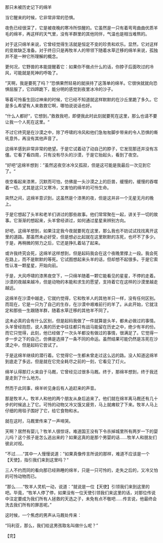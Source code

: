 那只未被历史记下的绵羊

当它醒来的时候，它非常非常的恐惧。

夜色已经很深了，它是被夜晚的寒冷所惊醒的。它虽然是一只有着弯弯曲曲优质羊毛的绵羊，再这样的天气里，没有羊群里的其他同伴，气温也是相当难熬的。

对于这只绵羊来说，它曾经觉得生活就是恒定不变的珍贵和欢乐。显然，它对这样的变故缺乏准备。对于终日只是再牧羊人的带领下随着水草迁移的绵羊来说，孤独并不是一种它所理解的概念。

更何况，它野兽的本能提醒着它：如果你不做点什么的话，你脖子后面吹过的冷风，可能就是死神的呼吸了。

”天啊，我是要死了吗？“恐惧果然轻易的就挟持了这落单的绵羊。它很快就就向恐惧屈服了，它四蹄跪下，能分明的感觉到夜里冰冷的沙子。

等着可怜畜生回过神来的时候，它已经不知道就这样默默的在沙丘里跪了多久。它是多么希望有人来救救它啊，哪怕说说话也好。

”什么人都好“，它想到，”救救我吧，即便我此时此刻就要死在这里，那么也请不要让我一个人死在这里。“

不过它终究是在沙漠之中，除了呼啸的冷风和他们急匆匆脚步带来的令人恐惧的嘶吼意外，再没有其他声音了。

这绵羊感到非常非常的绝望。于是它试着动了动自己的脖子，它发现那还并没有冻僵。它看了看四周，只有没有尽头的沙漠，于是它抬起头，看到了夜空。

”好吧“这绵羊想到：”虽然这夜空冰冷又孤寂，但是这可能是我最后一次见到它了。“

夜空看起来漆黑，沉默而可怕，仿佛是一头沙漠之上的巨兽，缓慢的，缓慢的吞噬着一切，尤其是这只又寒冷，又害怕的绵羊的可怜生命。

突然之间，这绵羊意识到，这虽然是个漆黑的夜，但是这并非一个无星无月的晚上。

于是它想起了头羊和老羊们讲过的那些故事。他们常常聚在一起，讲关于一切的故事。它渐渐的想起来，头羊曾经讲过，如何通过星星来辨别方向。

好吧，这绵羊想到，如果注定我今夜就要死在这里，那么我也不妨试试找找离开这里的道路。那虽然未必好受，但是想必比起就在这里默默的冻死，也坏不了多少。于是，再稍微的努力之后，它还是挣扎着站了起来。

或许我终究会死，这绵羊这样想到，但是起码我会在这个夜晚里撑上一段。我会死在路上，而不是默默的等死。它试图想起来头羊的话，但却想不起很多。于是它索性认准一颗星星，开始向前。

于是，大风呼啸的漆黑夜空下，一只绵羊随着一颗它能看见的星星，不停的走着。沙漠的夜越来越冷，但是动物的本能和求生的愿望，支持着它在这样的沙漠里越走越远。

这绵羊在沙漠中越走，它就约觉得，它和牧羊人的其他羊只一样，没有任何区别。而现在，它是一只为了自己的生存，在沙漠中艰难前行的羊了。从此开始，它就注定和那些一生跟随羊群，随着水草迁移的其他羊不同了。

这未必真的会有什么区别，但是起码我做了一件就算是头羊，都未必做过的事情。头羊曾经抱怨，说人类的历史中往往都只有战马能留在历史之中，绝少有羊的份。而它只觉得，此刻，他已经做了一次头羊都没有做过的事情，很满足了。它觉得一步一步之下的自己，仿佛是选择了一条不同的命运。虽然结果可能仍然是冻死在沙漠之中，但是起码它尝试了。

于是这绵羊继续的潜行着。它觉得它一生都未曾走过这么远的路。没人知道这绵羊到底走了多远，但是就在它完全耗尽之前的一刻，它看见了灯火。

绵羊认得那灯火来自于马厩，它曾经见过很多马厩。终于，那绵羊想到，终于我还是走到了什么地方。

然而于此同事，绵羊听见身后有人追赶来的声音。

那是牧羊人。牧羊人和他的两个朋友从身后追来了。他们就在绵羊离马厩还有几十步的时候追上了它。可怜的动物又冷又饿又疲劳，马上就瘫软了下来。牧羊人马上仔细的用毯子围好了它，给它食物和水。

就在这时，马厩里传来了一声啼哭。

天啊？居然有婴儿？牧羊人很惊讶。难道国王没有下令杀掉城里所有两岁一下的婴儿吗？这个孩子是怎么逃出来的？如果这真的是那个男婴的话……牧羊人和朋友们彼此对视。

”不过……“其中一人慢慢说道：”如果真像传言所说的那样，难道不应该是一个【天使】，指引我们来到这里吗？“

三人不约而同的看向那已经熟睡的绵羊，只是一只可怜的，走失之后的，又冷又怕的可怜动物而已。

”那么……“牧羊人灵机一动，说道：”就说是一位【天使】引领我们来到这里的吧。毕竟，“牧羊人停了停，如果没有一位天使引领我们来这里的话，对那位传说中注定要成为我们所有人拯救的天选之子，未免有点不敬吧……传言说，他最终会洗去我们所有的罪恶呢。”

这时候，一个焦虑的男声从马厩处传来：

“玛利亚，那么，我们给这男孩取名叫做什么呢？”

【完】
